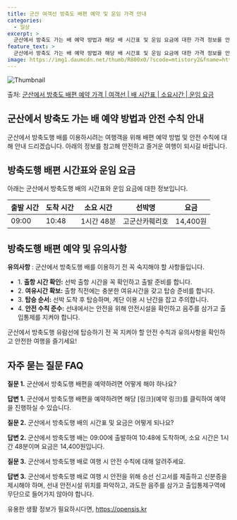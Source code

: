 ```yaml
---
title: 군산 여객선 방축도 배편 예약 및 운임 가격 안내
categories:
  - 일상
excerpt: >
  군산에서 방축도 가는 배 예약 방법과 해당 배 시간표 및 운임 요금에 대한 가격 정보를 안내 드리겠습니다. 안전하고 재밋는 방축도행 여행을 위해 아래 정보 참고하시기 바랍니다. 방축도행 배편 예약하기 👈 클릭군산에서 방축도행 배 시간표출발 시간도착 시간소요 시간선박명요금09:0010:481시간 48분고군산카훼리호14,400원방축도행 배편 예약하기 👈 클릭군산에서 방축도행 여객선 탑승 시 이용수칙군산에서 방축도행 배를 탑승하기 전 꼭 지켜야 할 안전 수칙들이 있습니다. 1. 출항 시간 확인 선박 출항 시간을 꼭 확인해 주세요. 예정 시간보다 미리 도착하여 혼잡을 피하고 출발 준비를 합니다. 2. 여유시간 확보 출항 직전에는 매표소로 가서 충분한 여유시간을 갖고 탑승 준비를 합니다. 3. 탑승 순서 선박이 ..
feature_text: >
  군산에서 방축도 가는 배 예약 방법과 해당 배 시간표 및 운임 요금에 대한 가격 정보를 안내 드리겠습니다. 안전하고 재밋는 방축도행 여행을 위해 아래 정보 참고하시기 바랍니다. 방축도행 배편 예약하기 👈 클릭군산에서 방축도행 배 시간표출발 시간도착 시간소요 시간선박명요금09:0010:481시간 48분고군산카훼리호14,400원방축도행 배편 예약하기 👈 클릭군산에서 방축도행 여객선 탑승 시 이용수칙군산에서 방축도행 배를 탑승하기 전 꼭 지켜야 할 안전 수칙들이 있습니다. 1. 출항 시간 확인 선박 출항 시간을 꼭 확인해 주세요. 예정 시간보다 미리 도착하여 혼잡을 피하고 출발 준비를 합니다. 2. 여유시간 확보 출항 직전에는 매표소로 가서 충분한 여유시간을 갖고 탑승 준비를 합니다. 3. 탑승 순서 선박이 ..
image: https://img1.daumcdn.net/thumb/R800x0/?scode=mtistory2&fname=https%3A%2F%2Fblog.kakaocdn.net%2Fdn%2Fbt4A08%2FbtsHCtMt9B8%2FgckKwhwLdOzSzI8kdo32VK%2Fimg.webp
---
```


![Thumbnail](https://img1.daumcdn.net/thumb/R800x0/?scode=mtistory2&fname=https%3A%2F%2Fblog.kakaocdn.net%2Fdn%2Fbt4A08%2FbtsHCtMt9B8%2FgckKwhwLdOzSzI8kdo32VK%2Fimg.webp)

<p>출처: <a href="https://opensis.kr/entry/%EA%B5%B0%EC%82%B0%EC%97%90%EC%84%9C-%EB%B0%A9%EC%B6%95%EB%8F%84-%EB%B0%B0%ED%8E%B8-%EC%98%88%EC%95%BD-%EA%B0%80%EA%B2%A9-%EC%97%AC%EA%B0%9D%EC%84%A0-%EB%B0%B0-%EC%8B%9C%EA%B0%84%ED%91%9C-%EC%86%8C%EC%9A%94%EC%8B%9C%EA%B0%84-%EC%9A%B4%EC%9E%84-%EC%9A%94%EA%B8%88" rel="dofollow">군산에서 방축도 배편 예약 가격 | 여객선 | 배 시간표 | 소요시간 | 운임 요금</a> </p>

## 군산에서 방축도 가는 배 예약 방법과 안전 수칙 안내

군산에서 방축도행 배를 이용하시려는 여행객을 위해 배편 예약 방법 및 안전 수칙에 대해 안내 드리겠습니다. 아래의 정보를 참고해 안전하고
즐거운 여행이 되시길 바랍니다.

## 방축도행 배편 시간표와 운임 요금

아래는 군산에서 방축도행 배의 시간표와 운임 요금에 대한 정보입니다.

**출발 시간** | **도착 시간** | **소요 시간** | **선박명** | **요금**  
---|---|---|---|---  
09:00 | 10:48 | 1시간 48분 | 고군산카훼리호 | 14,400원  
  
## 방축도행 배편 예약 및 유의사항

**유의사항** : 군산에서 방축도행 배를 이용하기 전 꼭 숙지해야 할 사항들입니다.

  * 1\. **출항 시간 확인:** 선박 출항 시간을 꼭 확인하고 출발 준비를 합니다. 
  * 2\. **여유시간 확보:** 출항 직전에는 충분한 여유시간을 갖고 탑승 준비를 합니다. 
  * 3\. **탑승 순서:** 선박 도착 후 탑승하며, 계단 이용 시 난간을 잡고 주의합니다. 
  * 4\. **안전 수칙 준수:** 선내에서는 안전을 위해 안전시설을 확인하고 음주를 삼가고 출입통제를 지켜야 합니다. 

군산에서 방축도행 유람선에 탑승하기 전 꼭 지켜야 할 안전 수칙과 유의사항을 확인하고 안전한 여행을 즐기세요!

## 자주 묻는 질문 FAQ

**질문 1.** 군산에서 방축도행 배편을 예약하려면 어떻게 해야 하나요?

**답변 1.** 군산에서 방축도행 배편을 예약하려면 해당 [링크](예약 링크)를 클릭하여 예약을 진행하실 수 있습니다.

**질문 2.** 군산에서 방축도행 배의 시간표 및 요금은 어떻게 되나요?

**답변 2.** 군산에서 방축도행 배는 09:00에 출발하여 10:48에 도착하며, 소요 시간은 1시간 48분이며 요금은
14,400원입니다.

**질문 3.** 군산에서 방축도행 배로 여행 시 안전 수칙에 대해 알려주세요.

**답변 3.** 군산에서 방축도행 배로 여행 시 안전을 위해 승선 신고서를 제출하고 신분증을 제시해야 하며, 선내 안전시설 위치를
파악하고, 과도한 음주를 삼가고 출입통제구역에 무단으로 들어가지 않아야 합니다.

 

유용한 생활 정보가 필요하시다면, <a href="https://opensis.kr" rel="dofollow">https://opensis.kr</a>


